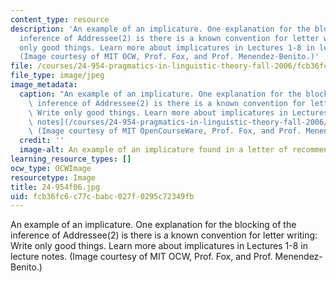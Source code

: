 ```yaml
---
content_type: resource
description: 'An example of an implicature. One explanation for the blocking of the
  inference of Addressee(2) is there is a known convention for letter writing: Write
  only good things. Learn more about implicatures in Lectures 1-8 in lecture notes.
  (Image courtesy of MIT OCW, Prof. Fox, and Prof. Menendez-Benito.)'
file: /courses/24-954-pragmatics-in-linguistic-theory-fall-2006/fcb36fc6c77cbabc027f0295c72349fb_24-954f06.jpg
file_type: image/jpeg
image_metadata:
  caption: "An example of an implicature. One explanation for the blocking of the\
    \ inference of Addressee(2) is there is a known convention for letter writing:\
    \ Write only good things. Learn more about implicatures in Lectures 1-8 in\_[lecture\
    \ notes](/courses/24-954-pragmatics-in-linguistic-theory-fall-2006/pages/lecture-notes).\
    \ (Image courtesy of MIT OpenCourseWare, Prof. Fox, and Prof. Menendez-Benito.)"
  credit: ''
  image-alt: An example of an implicature found in a letter of recommendation.
learning_resource_types: []
ocw_type: OCWImage
resourcetype: Image
title: 24-954f06.jpg
uid: fcb36fc6-c77c-babc-027f-0295c72349fb
---
```

An example of an implicature. One explanation for the blocking of the inference of Addressee(2) is there is a known convention for letter writing: Write only good things. Learn more about implicatures in Lectures 1-8 in lecture notes. (Image courtesy of MIT OCW, Prof. Fox, and Prof. Menendez-Benito.)

